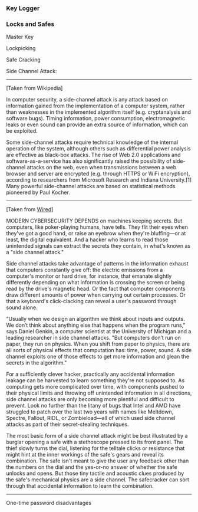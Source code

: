 ### Key Logger

### Locks and Safes

Master Key

Lockpicking

Safe Cracking

Side Channel Attack:

---

[Taken from Wikipedia]

In computer security, a side-channel attack is any attack based on information gained from the implementation of a computer system, rather than weaknesses in the implemented algorithm itself (e.g. cryptanalysis and software bugs). Timing information, power consumption, electromagnetic leaks or even sound can provide an extra source of information, which can be exploited.

Some side-channel attacks require technical knowledge of the internal operation of the system, although others such as differential power analysis are effective as black-box attacks. The rise of Web 2.0 applications and software-as-a-service has also significantly raised the possibility of side-channel attacks on the web, even when transmissions between a web browser and server are encrypted (e.g. through HTTPS or WiFi encryption), according to researchers from Microsoft Research and Indiana University.[1] Many powerful side-channel attacks are based on statistical methods pioneered by Paul Kocher.

---

[Taken from [Wired](https://www.wired.com/story/what-is-side-channel-attack/)]

MODERN CYBERSECURITY DEPENDS on machines keeping secrets. But computers, like poker-playing humans, have tells. They flit their eyes when they've got a good hand, or raise an eyebrow when they're bluffing—or at least, the digital equivalent. And a hacker who learns to read those unintended signals can extract the secrets they contain, in what's known as a "side channel attack."

Side channel attacks take advantage of patterns in the information exhaust that computers constantly give off: the electric emissions from a computer's monitor or hard drive, for instance, that emanate slightly differently depending on what information is crossing the screen or being read by the drive's magnetic head. Or the fact that computer components draw different amounts of power when carrying out certain processes. Or that a keyboard's click-clacking can reveal a user's password through sound alone.

"Usually when we design an algorithm we think about inputs and outputs. We don’t think about anything else that happens when the program runs," says Daniel Genkin, a computer scientist at the University of Michigan and a leading researcher in side channel attacks. "But computers don’t run on paper, they run on physics. When you shift from paper to physics, there are all sorts of physical effects that computation has: time, power, sound. A side channel exploits one of those effects to get more information and glean the secrets in the algorithm."

For a sufficiently clever hacker, practically any accidental information leakage can be harvested to learn something they're not supposed to. As computing gets more complicated over time, with components pushed to their physical limits and throwing off unintended information in all directions, side channel attacks are only becoming more plentiful and difficult to prevent. Look no further than the litany of bugs that Intel and AMD have struggled to patch over the last two years with names like Meltdown, Spectre, Fallout, RIDL, or Zombieload—all of which used side channel attacks as part of their secret-stealing techniques.

The most basic form of a side channel attack might be best illustrated by a burglar opening a safe with a stethoscope pressed to its front panel. The thief slowly turns the dial, listening for the telltale clicks or resistance that might hint at the inner workings of the safe's gears and reveal its combination. The safe isn't meant to give the user any feedback other than the numbers on the dial and the yes-or-no answer of whether the safe unlocks and opens. But those tiny tactile and acoustic clues produced by the safe's mechanical physics are a side channel. The safecracker can sort through that accidental information to learn the combination.

---

One-time password disadvantages
